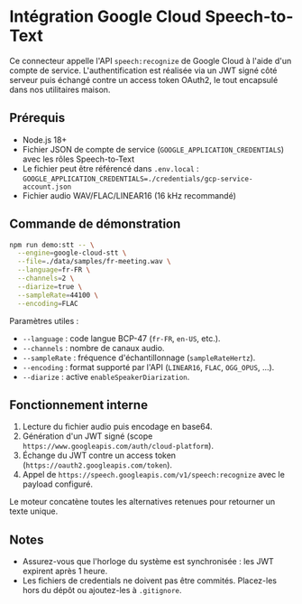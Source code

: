 # Intégration Google Cloud Speech-to-Text

Ce connecteur appelle l'API `speech:recognize` de Google Cloud à l'aide d'un compte de service. L'authentification est réalisée via un JWT signé côté serveur puis échangé contre un access token OAuth2, le tout encapsulé dans nos utilitaires maison.

## Prérequis

- Node.js 18+
- Fichier JSON de compte de service (`GOOGLE_APPLICATION_CREDENTIALS`) avec les rôles Speech-to-Text
- Le fichier peut être référencé dans `.env.local` : `GOOGLE_APPLICATION_CREDENTIALS=./credentials/gcp-service-account.json`
- Fichier audio WAV/FLAC/LINEAR16 (16 kHz recommandé)

## Commande de démonstration

```bash
npm run demo:stt -- \
  --engine=google-cloud-stt \
  --file=./data/samples/fr-meeting.wav \
  --language=fr-FR \
  --channels=2 \
  --diarize=true \
  --sampleRate=44100 \
  --encoding=FLAC
```

Paramètres utiles :

- `--language` : code langue BCP-47 (`fr-FR`, `en-US`, etc.).
- `--channels` : nombre de canaux audio.
- `--sampleRate` : fréquence d'échantillonnage (`sampleRateHertz`).
- `--encoding` : format supporté par l'API (`LINEAR16`, `FLAC`, `OGG_OPUS`, ...).
- `--diarize` : active `enableSpeakerDiarization`.

## Fonctionnement interne

1. Lecture du fichier audio puis encodage en base64.
2. Génération d'un JWT signé (scope `https://www.googleapis.com/auth/cloud-platform`).
3. Échange du JWT contre un access token (`https://oauth2.googleapis.com/token`).
4. Appel de `https://speech.googleapis.com/v1/speech:recognize` avec le payload configuré.

Le moteur concatène toutes les alternatives retenues pour retourner un texte unique.

## Notes

- Assurez-vous que l'horloge du système est synchronisée : les JWT expirent après 1 heure.
- Les fichiers de credentials ne doivent pas être commités. Placez-les hors du dépôt ou ajoutez-les à `.gitignore`.
